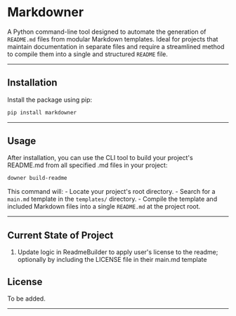 # Markdowner

A Python command-line tool designed to automate the generation of `README.md` files from modular Markdown templates. Ideal for projects that maintain documentation in separate files and require a streamlined method to compile them into a single and structured `README` file.

---

## Installation

Install the package using pip:

```bash
pip install markdowner
```

---

## Usage

After installation, you can use the CLI tool to build your project's README.md from all specified .md files in your project:

```bash
downer build-readme
```

This command will:
    - Locate your project's root directory.
    - Search for a `main.md` template in the `templates/` directory.
    - Compile the template and included Markdown files into a single `README.md` at the project root.

---

## Current State of Project
1. Update logic in ReadmeBuilder to apply user's license to the readme; optionally by including the LICENSE file in their main.md template


## License

To be added.

---
